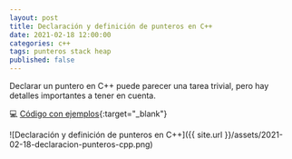 ```yaml
---
layout: post
title: Declaración y definición de punteros en C++
date: 2021-02-18 12:00:00
categories: c++
tags: punteros stack heap
published: false
---
```


Declarar un puntero en C++ puede parecer una tarea trivial, pero hay detalles importantes a tener en cuenta.

💻 [Código con ejemplos](https://repl.it/@programacionde1/Declaracion-y-definicion-de-punteros){:target="_blank"}

![Declaración y definición de punteros en C++]({{ site.url }}/assets/2021-02-18-declaracion-punteros-cpp.png)
